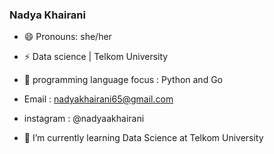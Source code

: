 ### Nadya Khairani
- 😄 Pronouns: she/her
- ⚡️ Data science | Telkom University
- 🌱 programming language focus : Python and Go

- Email : nadyakhairani65@gmail.com
- instagram : @nadyaakhairani

- 🌱 I’m currently learning Data Science at Telkom University
